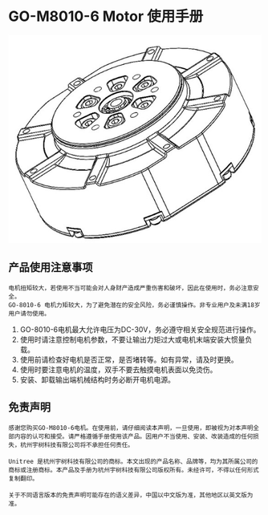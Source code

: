 # GO-M8010-6 Motor 使用手册


<img src="./img/reamd.jpg" style="zoom:100%" alt="Go1电机。。。 "/>


## 产品使用注意事项
```warning
电机扭矩较大，若使用不当可能会对人身财产造成严重伤害和破坏，因此在使用时，务必注意安全。
GO-8010-6 电机力矩较大，为了避免潜在的安全风险，务必谨慎操作。非专业用户及未满18岁用户请勿使用。
```
1. GO-8010-6电机最大允许电压为DC-30V，务必遵守相关安全规范进行操作。
2. 使用时请注意控制电机参数，不要让输出力矩过大或电机末端安装大惯量负载。
3. 使用前请检查好电机是否正常，是否堵转等。如有异常，请及时更换。
4. 使用时要注意电机的温度，双手不要去触摸电机表面以免烫伤。
5. 安装、卸载输出端机械结构时务必断开电机电源。

## 免责声明
```note
感谢您购买GO-M8010-6电机。在使用前，请仔细阅读本声明，一旦使用，即被视为对本声明全部内容的认可和接受。请严格遵循手册使用该产品。因用户不当使用、安装、改装造成的任何损失，杭州宇树科技有限公司将不承担任何责任。

Unitree 是杭州宇树科技有限公司的商标。本文出现的产品名称、品牌等，均为其所属公司的商标或注册商标。本产品及手册为杭州宇树科技有限公司版权所有。未经许可，不得以任何形式复制翻印。

关于不同语言版本的免责声明可能存在的语义差异，中国以中文版为准，其他地区以英文版为准。
```
